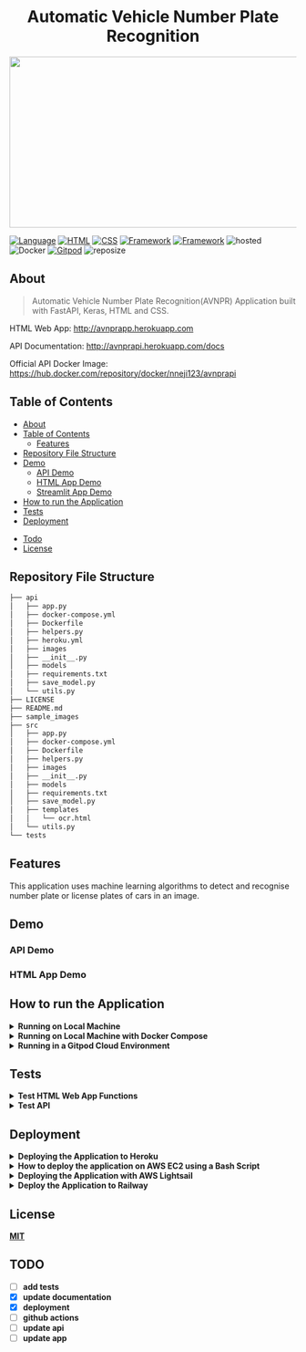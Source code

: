 <h1 align="center">Automatic Vehicle Number Plate Recognition</h1>

<p align="center">
  <img width="700" height="300" src="https://user-images.githubusercontent.com/101701760/184875740-365bf49c-03f0-4d85-9001-40608353a212.png">
</p>


[![Language](https://img.shields.io/badge/Python-darkblue.svg?style=flat&logo=python&logoColor=white)](https://www.python.org)
[![HTML](https://img.shields.io/badge/HTML-black.svg?style=flat&logo=html5&logoColor=white)](http://avnprapp.herokuapp.com)
[![CSS](https://img.shields.io/badge/CSS-yellow.svg?style=flat&logo=css3&logoColor=white)](http://avnprapp.herokuapp.com)
[![Framework](https://img.shields.io/badge/Keras-darkred.svg?style=flat&logo=keras&logoColor=white)](http://www.Keras.org/news.html)
[![Framework](https://img.shields.io/badge/FastAPI-darkgreen.svg?style=flat&logo=fastapi&logoColor=white)](https://https://github.com/Nneji123/Automatic-License-Plate-Detection-Recognition-API-api.herokuapp.com/docs)
![hosted](https://img.shields.io/badge/Heroku-430098?style=flat&logo=heroku&logoColor=white)
![Docker](https://img.shields.io/badge/Docker-blue?style=flat&logo=docker&logoColor=white)
[![Gitpod](https://img.shields.io/badge/Gitpod-orange?style=flat&logo=gitpod&logoColor=white)](https://gitpod.io/#https://github.com/Nneji123/https://github.com/Nneji123/Automatic-License-Plate-Detection-Recognition-API)
![reposize](https://img.shields.io/github/repo-size/Nneji123/https://github.com/Nneji123/Automatic-License-Plate-Detection-Recognition-API.git)


## About
>Automatic Vehicle Number Plate Recognition(AVNPR) Application built with FastAPI, Keras, HTML and CSS. 

HTML Web App: http://avnprapp.herokuapp.com

API Documentation: http://avnprapi.herokuapp.com/docs

Official API Docker Image: https://hub.docker.com/repository/docker/nneji123/avnprapi

## Table of Contents
  * [About](#about)
  * [Table of Contents](#table-of-contents)
    + [Features](#features)
  * [Repository File Structure](#repository-file-structure)
  * [Demo](#demo)
    + [API Demo](#api-demo)
    + [HTML App Demo](#html-app-demo)
    + [Streamlit App Demo](#streamlit-app-demo)
  * [How to run the Application](#how-to-run-the-application)
  * [Tests](#tests)
  * [Deployment](#deployment)
- [Todo](#todo)
- [License](#license)



## Repository File Structure
```bash
├── api
│   ├── app.py
│   ├── docker-compose.yml
│   ├── Dockerfile
│   ├── helpers.py
│   ├── heroku.yml
│   ├── images
│   ├── __init__.py
│   ├── models
│   ├── requirements.txt
│   ├── save_model.py
│   └── utils.py
├── LICENSE
├── README.md
├── sample_images
├── src
│   ├── app.py
│   ├── docker-compose.yml
│   ├── Dockerfile
│   ├── helpers.py
│   ├── images
│   ├── __init__.py
│   ├── models
│   ├── requirements.txt
│   ├── save_model.py
│   ├── templates
│   │   └── ocr.html
│   └── utils.py
└── tests
```

## Features
This application uses machine learning algorithms to detect and recognise number plate or license plates of cars in an image.

## Demo
### API Demo
### HTML App Demo

## How to run the Application
<details> 
  <summary><b>Running on Local Machine</b></summary>

**To run the application on your local system do the following:**
1. Clone the repository:
```bash
git clone https://github.com/Nneji123/https://github.com/Nneji123/Automatic-License-Plate-Detection-Recognition-API.git
```

2. Change the directory:
```
cd https://github.com/Nneji123/Automatic-License-Plate-Detection-Recognition-API
```

3. Install the requirements:
```
pip install -r requirements.txt
```

4. Run the application
```
uvicorn app:app --reload --port 8000
```
**You should be able to view the application by going to http://127.0.0.1:8000/**
</details>

<details> 
  <summary><b>Running on Local Machine with Docker Compose</b></summary>

**You can also run the application in a docker container using docker compose(if you have it installed)**

1. Clone the repository:
```bash
git clone https://github.com/Nneji123/https://github.com/Nneji123/Automatic-License-Plate-Detection-Recognition-API.git
```

2. Change the directory:
```
cd https://github.com/Nneji123/Automatic-License-Plate-Detection-Recognition-API
```

3. Run the docker compose command
```docker
docker compose up -d --build 
```
You should be able to view the application by going to http://localhost:8000/
</details>


<details> 
  <summary><b>Running in a Gitpod Cloud Environment</b></summary>


**Click the button below to start a new development environment:**

[![Open in Gitpod](https://gitpod.io/button/open-in-gitpod.svg)](https://gitpod.io/#https://github.com/Nneji123/https://github.com/Nneji123/Automatic-License-Plate-Detection-Recognition-API)
</details>

## Tests
<details> 
  <summary><b>Test HTML Web App Functions</b></summary>

To test the HTML Web app do the following:
1. Clone the repository:
```
git clone https://github.com/Nneji123/https://github.com/Nneji123/Automatic-License-Plate-Detection-Recognition-API.git
```
2. Change the working directory and install the requirements and pytest:
```
cd src && pip install -r requirements.txt && pip install pytest
```
3. Move to the tests folder and run the tests
```
cd .. && cd tests && pytest
```
</details>

<details> 
  <summary><b>Test API</b></summary>

To test the API functions do the following:
1. Clone the repository:
```
git clone https://github.com/Nneji123/https://github.com/Nneji123/Automatic-License-Plate-Detection-Recognition-API.git
```
2. Change the working directory and install the requirements and pytest:
```
cd api && pip install -r requirements.txt && pip install pytest
```
3. Move to the tests folder and run the tests
```
cd .. && cd tests && pytest
```
</details>

## Deployment

<details> 
  <summary><b>Deploying the Application to Heroku</b></summary>

**Assuming you have git and heroku cli installed just carry out the following steps:**

1. Clone the repository:
```bash
git clone https://github.com/Nneji123/https://github.com/Nneji123/Automatic-License-Plate-Detection-Recognition-API.git
```

2. Change the directory:
```
cd https://github.com/Nneji123/Automatic-License-Plate-Detection-Recognition-API
```

3. Login to Heroku

``` 
heroku login
heroku container:login
```

4. Create your application
```
heroku create your-app-name
```
Replace **your-app-name** with the name of your choosing.

5. Build the image and push to Container Registry:

```
heroku container:push web
```

6. Then release the image to your app:
 
```
heroku container:release web
```

Click the button below to deploy the application.

[![Deploy](https://www.herokucdn.com/deploy/button.png)](https://heroku.com/deploy)



</details>

<details> 
  <summary><b>How to deploy the application on AWS EC2 using a Bash Script</b></summary>

**1. Fork this repository**

**2. Login to AWS, create a new AWS EC2 instance and make sure to allow outside traffic as shown in the screenshots below:**

<img src="https://user-images.githubusercontent.com/101701760/178163392-3c9fc8ec-e58a-420d-a6bb-2885215d8105.png" width="1200" height="400">


<img src="https://user-images.githubusercontent.com/101701760/178163373-e4bb2c92-0f47-4a22-9556-dfc470fd7e8a.png" width="1200" height="400">


**3. When the instance has been launched, copy the Public IP address of your instance and paste it in the 'fastapi_setup' file of your cloned repository as shown below**

<img src="https://user-images.githubusercontent.com/101701760/178163457-2e156379-b542-4d24-aebf-e202dd44ae2c.png" width="1200" height="400">

<img src="https://user-images.githubusercontent.com/101701760/178163536-918818ee-563d-4b0d-a5ec-5c265a75b2b4.png" width="1200" height="400">


**4. Connect to your instance and clone your forked repository, an example in my case:**
```bash
git clone https://github.com/Nneji123/https://github.com/Nneji123/Automatic-License-Plate-Detection-Recognition-API.git
```
**5. cd into your repository which is probably named 'https://github.com/Nneji123/Automatic-License-Plate-Detection-Recognition-API'. You can do that by running:**
```bash
cd https://github.com/Nneji123/Automatic-License-Plate-Detection-Recognition-API 
```
**6. Then run the setup.sh file to get your application up and running:**
```bash
chmod u+x aws.sh
./aws.sh
```
**You can then view the application by going to your Public IP's location, an example in my case will be:
http://3.95.202.74:80/docs**

**You can also watch this video for a more in depth explanation on how to deploy a FastAPI application on AWS EC2:**
[![How to deploy FastAPI on AWS](https://youtube-md.vercel.app/SgSnz7kW-Ko/640/360)](https://www.youtube.com/watch?v=SgSnz7kW-Ko)
</details>

<details> 
  <summary><b>Deploying the Application with AWS Lightsail</b></summary>

To deploy the application using aws Lightsail just watch the video below and follow the steps.

</details>

<details>
    <summary><b>Deploy the Application to Railway<b></summary>
Click the button below to deploy the Application to railway

[![Deploy on Railway](https://railway.app/button.svg)](https://railway.app/new/template/k_WXDI?referralCode=ZYOf2M)

</details>



## License
[MIT](https://github.com/Nneji123/https://github.com/Nneji123/Automatic-License-Plate-Detection-Recognition-API/LICENSE)


## TODO
- [ ] add tests
- [x] update documentation
- [x] deployment
- [ ] github actions
- [ ] update api
- [ ] update app
